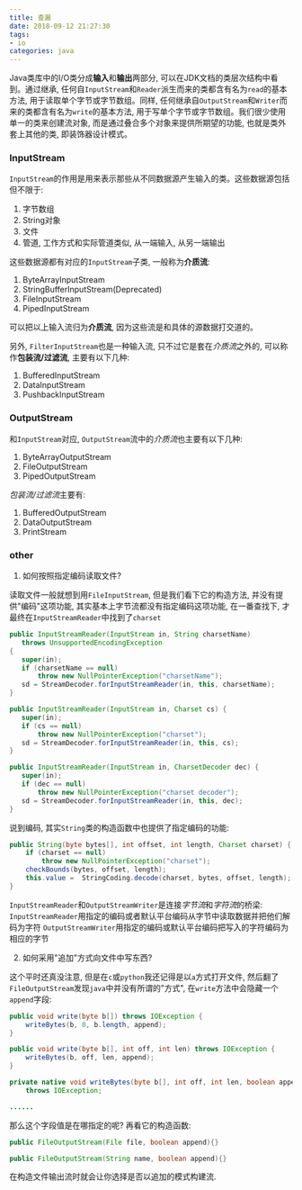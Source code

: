```yaml
---
title: 查漏
date: 2018-09-12 21:27:30
tags:
- io
categories: java
---
```


Java类库中的I/O类分成**输入**和**输出**两部分, 可以在JDK文档的类层次结构中看到。通过继承, 任何自`InputStream`和`Reader`派生而来的类都含有名为`read`的基本方法, 用于读取单个字节或字节数组。同样, 任何继承自`OutputStream`和`Writer`而来的类都含有名为`write`的基本方法, 用于写单个字节或字节数组。我们很少使用单一的类来创建流对象, 而是通过叠合多个对象来提供所期望的功能, 也就是类外套上其他的类, 即装饰器设计模式。

### InputStream

`InputStream`的作用是用来表示那些从不同数据源产生输入的类。这些数据源包括但不限于:
 1. 字节数组
 2. String对象
 3. 文件
 4. 管道, 工作方式和实际管道类似, 从一端输入, 从另一端输出

这些数据源都有对应的`InputStream`子类, 一般称为**介质流**:
 1. ByteArrayInputStream
 2. StringBufferInputStream(Deprecated)
 3. FileInputStream
 4. PipedInputStream

 可以把以上输入流归为**介质流**, 因为这些流是和具体的源数据打交道的。

 另外, `FilterInputStream`也是一种输入流, 只不过它是套在*介质流*之外的, 可以称作**包装流/过滤流**, 主要有以下几种:
 1. BufferedInputStream
 2. DataInputStream
 3. PushbackInputStream


### OutputStream

和`InputStream`对应, `OutputStream`流中的*介质流*也主要有以下几种:
 1. ByteArrayOutputStream
 2. FileOutputStream
 3. PipedOutputStream

*包装流/过滤流*主要有:
 1. BufferedOutputStream
 2. DataOutputStream
 3. PrintStream

 ### other

 1. 如何按照指定编码读取文件?

 读取文件一般就想到用`FileInputStream`, 但是我们看下它的构造方法, 并没有提供"编码"这项功能, 其实基本上字节流都没有指定编码这项功能, 在一番查找下, 才最终在`InputStreamReader`中找到了`charset`
 
 ``` java
public InputStreamReader(InputStream in, String charsetName)
    throws UnsupportedEncodingException
{
    super(in);
    if (charsetName == null)
        throw new NullPointerException("charsetName");
    sd = StreamDecoder.forInputStreamReader(in, this, charsetName);
}

public InputStreamReader(InputStream in, Charset cs) {
    super(in);
    if (cs == null)
        throw new NullPointerException("charset");
    sd = StreamDecoder.forInputStreamReader(in, this, cs);
}

public InputStreamReader(InputStream in, CharsetDecoder dec) {
    super(in);
    if (dec == null)
        throw new NullPointerException("charset decoder");
    sd = StreamDecoder.forInputStreamReader(in, this, dec);
}
```

说到编码, 其实`String`类的构造函数中也提供了指定编码的功能:

``` java
public String(byte bytes[], int offset, int length, Charset charset) {
    if (charset == null)
        throw new NullPointerException("charset");
    checkBounds(bytes, offset, length);
    this.value =  StringCoding.decode(charset, bytes, offset, length);
}
```

`InputStreamReader`和`OutputStreamWriter`是连接*字节流*和*字符流*的桥梁: 
`InputStreamReader`用指定的编码或者默认平台编码从字节中读取数据并把他们解码为字符
`OutputStreamWriter`用指定的编码或默认平台编码把写入的字符编码为相应的字节

2. 如何采用"追加"方式向文件中写东西?

这个平时还真没注意, 但是在`c`或`python`我还记得是以`a`方式打开文件, 然后翻了`FileOutputStream`发现`java`中并没有所谓的"方式", 在`write`方法中会隐藏一个`append`字段:

``` java
public void write(byte b[]) throws IOException {
    writeBytes(b, 0, b.length, append);
}

public void write(byte b[], int off, int len) throws IOException {
    writeBytes(b, off, len, append);
}

private native void writeBytes(byte b[], int off, int len, boolean append)
    throws IOException;

......
```

那么这个字段值是在哪指定的呢? 再看它的构造函数:

``` java
public FileOutputStream(File file, boolean append){}

public FileOutputStream(String name, boolean append){}
```

在构造文件输出流时就会让你选择是否以追加的模式构建流.